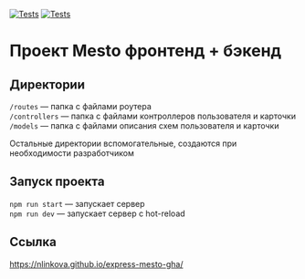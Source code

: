 [![Tests](https://github.com/${NLinkova}/${express-mesto-gha}/actions/workflows/tests-13-sprint.yml/badge.svg)](https://github.com/${NLinkova}/${express-mesto-gha}/actions/workflows/tests-13-sprint.yml) [![Tests](https://github.com/${NLinkova}/${express-mesto-gha}/actions/workflows/tests-14-sprint.yml/badge.svg)](https://github.com/${NLinkova}/${express-mesto-gha}/actions/workflows/tests-14-sprint.yml)
# Проект Mesto фронтенд + бэкенд



## Директории

`/routes` — папка с файлами роутера  
`/controllers` — папка с файлами контроллеров пользователя и карточки   
`/models` — папка с файлами описания схем пользователя и карточки  
  
Остальные директории вспомогательные, создаются при необходимости разработчиком

## Запуск проекта

`npm run start` — запускает сервер   
`npm run dev` — запускает сервер с hot-reload

## Ссылка
https://nlinkova.github.io/express-mesto-gha/
